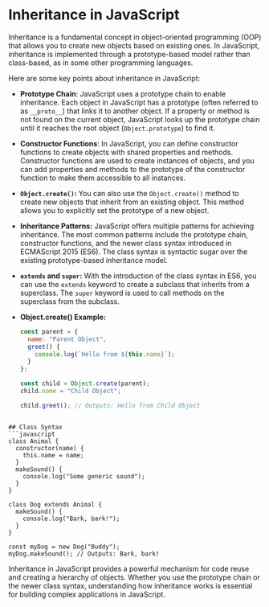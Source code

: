 # Inheritance in JavaScript

Inheritance is a fundamental concept in object-oriented programming (OOP) that allows you to create new objects based on existing ones. In JavaScript, inheritance is implemented through a prototype-based model rather than class-based, as in some other programming languages.

Here are some key points about inheritance in JavaScript:

- **Prototype Chain**: JavaScript uses a prototype chain to enable inheritance. Each object in JavaScript has a prototype (often referred to as `__proto__`) that links it to another object. If a property or method is not found on the current object, JavaScript looks up the prototype chain until it reaches the root object (`Object.prototype`) to find it.

- **Constructor Functions**: In JavaScript, you can define constructor functions to create objects with shared properties and methods. Constructor functions are used to create instances of objects, and you can add properties and methods to the prototype of the constructor function to make them accessible to all instances.

- **`Object.create()`:** You can also use the `Object.create()` method to create new objects that inherit from an existing object. This method allows you to explicitly set the prototype of a new object.

- **Inheritance Patterns:** JavaScript offers multiple patterns for achieving inheritance. The most common patterns include the prototype chain, constructor functions, and the newer class syntax introduced in ECMAScript 2015 (ES6). The class syntax is syntactic sugar over the existing prototype-based inheritance model.

- **`extends` and `super`:** With the introduction of the class syntax in ES6, you can use the `extends` keyword to create a subclass that inherits from a superclass. The `super` keyword is used to call methods on the superclass from the subclass.

- **Object.create() Example:**
  ```javascript
  const parent = {
    name: "Parent Object",
    greet() {
      console.log(`Hello from ${this.name}`);
    }
  };

  const child = Object.create(parent);
  child.name = "Child Object";

  child.greet(); // Outputs: Hello from Child Object
```

## Class Syntax
```javascript
class Animal {
  constructor(name) {
    this.name = name;
  }
  makeSound() {
    console.log("Some generic sound");
  }
}

class Dog extends Animal {
  makeSound() {
    console.log("Bark, bark!");
  }
}

const myDog = new Dog("Buddy");
myDog.makeSound(); // Outputs: Bark, bark!

```

Inheritance in JavaScript provides a powerful mechanism for code reuse and creating a hierarchy of objects. Whether you use the prototype chain or the newer class syntax, understanding how inheritance works is essential for building complex applications in JavaScript.